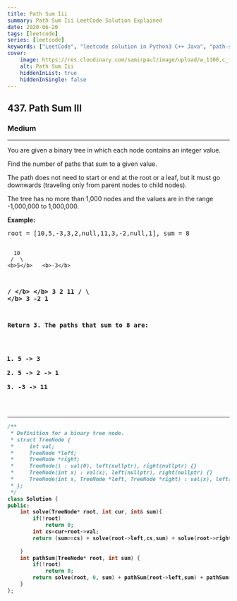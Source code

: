 ```yaml
---
title: Path Sum Iii
summary: Path Sum Iii LeetCode Solution Explained
date: 2020-06-20
tags: [leetcode]
series: [leetcode]
keywords: ["LeetCode", "leetcode solution in Python3 C++ Java", "path-sum-iii LeetCode Solution Explained"]
cover:
    image: https://res.cloudinary.com/samirpaul/image/upload/w_1100,c_fit,co_rgb:FFFFFF,l_text:Arial_75_bold:Path Sum Iii - Solution Explained/problem-solving.webp
    alt: Path Sum Iii
    hiddenInList: true
    hiddenInSingle: false
---
```



<h2>437. Path Sum III</h2><h3>Medium</h3><hr><div><p>You are given a binary tree in which each node contains an integer value.</p>

<p>Find the number of paths that sum to a given value.</p>

<p>The path does not need to start or end at the root or a leaf, but it must go downwards
(traveling only from parent nodes to child nodes).</p>

<p>The tree has no more than 1,000 nodes and the values are in the range -1,000,000 to 1,000,000.

</p><p><b>Example:</b>
</p><pre>root = [10,5,-3,3,2,null,11,3,-2,null,1], sum = 8

      10
     /  \
    <b>5</b>   <b>-3</b>
   <b>/</b> <b>\</b>    <b>\</b>
  <b>3</b>   <b>2</b>   <b>11</b>
 / \   <b>\</b>
3  -2   <b>1</b>

Return 3. The paths that sum to 8 are:

1.  5 -&gt; 3
2.  5 -&gt; 2 -&gt; 1
3. -3 -&gt; 11
</pre>
<p></p></div>

---




```cpp
/**
 * Definition for a binary tree node.
 * struct TreeNode {
 *     int val;
 *     TreeNode *left;
 *     TreeNode *right;
 *     TreeNode() : val(0), left(nullptr), right(nullptr) {}
 *     TreeNode(int x) : val(x), left(nullptr), right(nullptr) {}
 *     TreeNode(int x, TreeNode *left, TreeNode *right) : val(x), left(left), right(right) {}
 * };
 */
class Solution {
public:
    int solve(TreeNode* root, int cur, int& sum){
        if(!root)
            return 0;
        int cs=cur+root->val;
        return (sum==cs) + solve(root->left,cs,sum) + solve(root->right,cs,sum);
        
    }
    int pathSum(TreeNode* root, int sum) {
        if(!root)
            return 0;
        return solve(root, 0, sum) + pathSum(root->left,sum) + pathSum(root->right,sum);
    }
};
```
